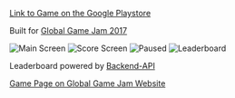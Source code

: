 [Link to Game on the Google Playstore](https://play.google.com/store/apps/details?id=com.ggjAshesi.tagetti&hl=en)

Built for [Global Game Jam 2017](https://github.com/kevin-deyoungster/Tagetti-Backend-API)

![Main Screen](https://lh3.googleusercontent.com/1LLUjA7HlnRNvtbNlF9Ftb-ZRvcHFENjAl4eEFROxCNhg_QrKe0xuY9MClkXGiz0twA=w720-h310-rw "Main Screen")
![Score Screen](https://lh3.googleusercontent.com/SgbaG5mXAPC4laorQ2YzMnTMrRIiyr1aanFIamqylo8Is3dYij8GSWP5QSJiTTsWDQ=w720-h310-rw "Score Screen")
![Paused](https://lh3.googleusercontent.com/ADJbcPx3RsESYxu9yTVEEfn7Z4u78IPow9OViWVGhiE9FKxMcJ9ZXZXFfaU1cYmtKg0=w720-h310-rw "Paused")
![Leaderboard](https://lh3.googleusercontent.com/YqXA2-qrc4sN9ndeeWxrg00wyvzzLyu352_KtcdieG1thn0IOp-2IoRVbyBVi8S0trEo=w720-h310-rw "Leaderboard")

Leaderboard powered by [Backend-API](https://github.com/kevin-deyoungster/Tagetti-Backend-API)

[Game Page on Global Game Jam Website](https://globalgamejam.org/2017/games/tagetti)
